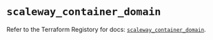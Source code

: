 # `scaleway_container_domain`

Refer to the Terraform Registory for docs: [`scaleway_container_domain`](https://registry.terraform.io/providers/scaleway/scaleway/2.21.0/docs/resources/container_domain).
